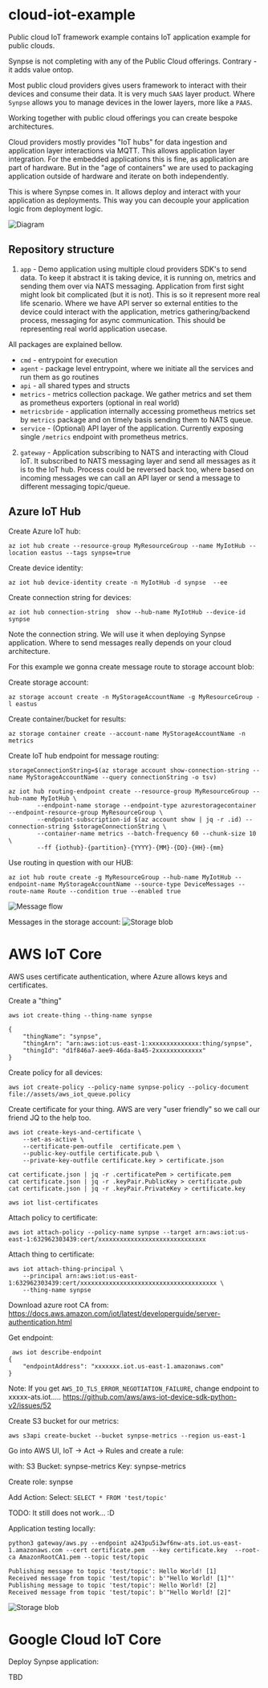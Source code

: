 # cloud-iot-example

Public cloud IoT framework example contains IoT application example for public clouds.

Synpse is not completing with any of the Public Cloud offerings. Contrary - it adds value ontop.

Most public cloud providers gives users framework to interact with their devices and consume their data.
It is very much `SAAS` layer product. Where `Synpse` allows you to manage devices in the lower layers, more like a `PAAS`.

Working together with public cloud offerings you can create bespoke architectures.

Cloud providers mostly provides "IoT hubs" for data ingestion and application layer interactions via MQTT. This allows 
application layer integration. For the embedded applications this is fine, as application are part of hardware. But in the 
"age of containers" we are used to packaging application outside of hardware and iterate on both independently.

This is where Synpse comes in. It allows deploy and interact with your application as deployments. This way you can decouple your 
application logic from deployment logic.

![Diagram](assets/diagram.png)

## Repository structure

1. `app` - Demo application using multiple cloud providers SDK's to send data. To keep it abstract it is taking device, it is running on, metrics and sending them over via NATS messaging.
Application from first sight might look bit complicated (but it is not). This is so it represent more real life scenario. Where we have API server so external entities to the device could interact with the application, metrics gathering/backend process, messaging for async communication. This should be representing real world application usecase.

All packages are explained bellow.

* `cmd` - entrypoint for execution
* `agent` - package level entrypoint, where we initiate all the services and run them as go routines
* `api` - all shared types and structs
* `metrics` - metrics collection package. We gather metrics and set them as prometheus exporters (optional in real world)
* `metricsbride` - application internally accessing prometheus metrics set by `metrics` package and on timely basis sending them to NATS queue.
* `service` - (Optional) API layer of the application. Currently exposing single `/metrics` endpoint with prometheus metrics. 

2. `gateway` - Application subscribing to NATS and interacting with Cloud IoT. It subscribed to NATS messaging layer and send all messages as it is to the 
IoT hub. Process could be reversed back too, where based on incoming messages we can call an API layer or send a message to different messaging topic/queue.


## Azure IoT Hub 

Create Azure IoT hub:
```
az iot hub create --resource-group MyResourceGroup --name MyIotHub --location eastus --tags synpse=true
```

Create device identity:
```
az iot hub device-identity create -n MyIotHub -d synpse  --ee
```

Create connection string for devices:
```
az iot hub connection-string  show --hub-name MyIotHub --device-id synpse
```

Note the connection string. We will use it when deploying Synpse application.
Where to send messages really depends on your cloud architecture.

For this example we gonna create message route to storage account blob:

Create storage account:
```
az storage account create -n MyStorageAccountName -g MyResourceGroup -l eastus
```

Create container/bucket for results:
```
az storage container create --account-name MyStorageAccountName -n metrics
```

Create IoT hub endpoint for message routing:
```
storageConnectionString=$(az storage account show-connection-string --name MyStorageAccountName --query connectionString -o tsv)

az iot hub routing-endpoint create --resource-group MyResourceGroup --hub-name MyIotHub \
        --endpoint-name storage --endpoint-type azurestoragecontainer --endpoint-resource-group MyResourceGroup \
        --endpoint-subscription-id $(az account show | jq -r .id) --connection-string $storageConnectionString \
        --container-name metrics --batch-frequency 60 --chunk-size 10 \
        --ff {iothub}-{partition}-{YYYY}-{MM}-{DD}-{HH}-{mm}
```

Use routing in question with our HUB:
```
az iot hub route create -g MyResourceGroup --hub-name MyIotHub --endpoint-name MyStorageAccountName --source-type DeviceMessages --route-name Route --condition true --enabled true
```

![Message flow](assets/azure-messages.png)

Messages in the storage account:
![Storage blob](assets/azure-storage-account2.png)

# AWS IoT Core

AWS uses certificate authentication, where Azure allows keys and certificates.

Create a "thing"

```
aws iot create-thing --thing-name synpse

{
    "thingName": "synpse",
    "thingArn": "arn:aws:iot:us-east-1:xxxxxxxxxxxxxx:thing/synpse",
    "thingId": "d1f846a7-aee9-46da-8a45-2xxxxxxxxxxxxx"
}
```

Create policy for all devices:

```
aws iot create-policy --policy-name synpse-policy --policy-document file://assets/aws_iot_queue.policy
```

Create certificate for your thing. AWS are very "user friendly" so we call our friend JQ to the help too.
```
aws iot create-keys-and-certificate \
    --set-as-active \
    --certificate-pem-outfile  certificate.pem \
    --public-key-outfile certificate.pub \
    --private-key-outfile certificate.key > certificate.json

cat certificate.json | jq -r .certificatePem > certificate.pem
cat certificate.json | jq -r .keyPair.PublicKey > certificate.pub
cat certificate.json | jq -r .keyPair.PrivateKey > certificate.key
```

```
aws iot list-certificates
```

Attach policy to certificate:

```
aws iot attach-policy --policy-name synpse --target arn:aws:iot:us-east-1:632962303439:cert/xxxxxxxxxxxxxxxxxxxxxxxxxxxxxx
```

Attach thing to certificate:

```
aws iot attach-thing-principal \
    --principal arn:aws:iot:us-east-1:632962303439:cert/xxxxxxxxxxxxxxxxxxxxxxxxxxxxxxxxxxxxxx \
    --thing-name synpse
```

Download azure root CA from: https://docs.aws.amazon.com/iot/latest/developerguide/server-authentication.html


Get endpoint:
```
 aws iot describe-endpoint
{
    "endpointAddress": "xxxxxxx.iot.us-east-1.amazonaws.com"
}
```

Note: If you get `AWS_IO_TLS_ERROR_NEGOTIATION_FAILURE`, change endpoint to xxxxx-ats.iot.....
https://github.com/aws/aws-iot-device-sdk-python-v2/issues/52 


Create S3 bucket for our metrics:
```
aws s3api create-bucket --bucket synpse-metrics --region us-east-1
```

Go into AWS UI, IoT -> Act -> Rules and create a rule:

with:
S3 Bucket: synpse-metrics
Key: synpse-metrics

Create role: synpse

Add Action:
Select: `SELECT * FROM 'test/topic'` 

TODO: It still does not work... :D


Application testing locally:

```
python3 gateway/aws.py --endpoint a243pu5i3wf6nw-ats.iot.us-east-1.amazonaws.com --cert certificate.pem  --key certificate.key  --root-ca AmazonRootCA1.pem --topic test/topic

Publishing message to topic 'test/topic': Hello World! [1]
Received message from topic 'test/topic': b'"Hello World! [1]"'
Publishing message to topic 'test/topic': Hello World! [2]
Received message from topic 'test/topic': b'"Hello World! [2]"
```

![Storage blob](assets/aes-account-result.png)

# Google Cloud IoT Core


Deploy Synpse application:

TBD
